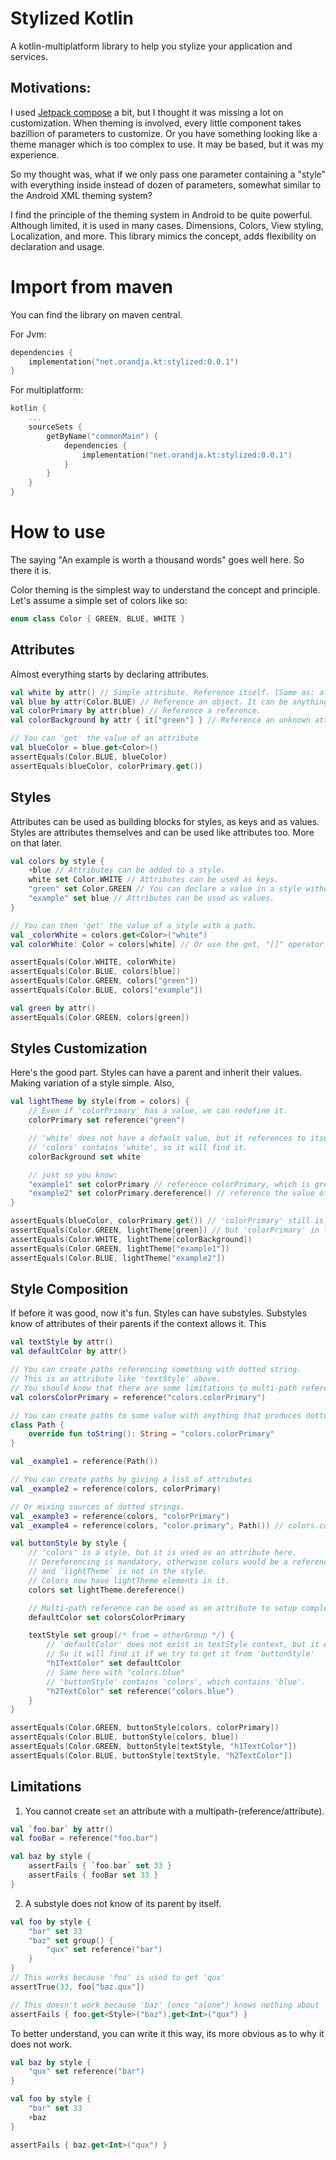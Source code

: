 # Stylized Kotlin

A kotlin-multiplatform library to help you stylize your application and services.

## Motivations:

I used [Jetpack compose](https://developer.android.com/compose) a bit, but I thought it was missing a lot on
customization. When theming is involved, every little component takes bazillion of parameters to customize. Or you have
something looking like a theme manager which is too complex to use. It may be based, but it was my experience.

So my thought was, what if we only pass one parameter containing a "style" with everything inside instead of dozen of
parameters, somewhat similar to the Android XML theming system?

I find the principle of the theming system in Android to be quite powerful. Although limited, it is used in many cases.
Dimensions, Colors, View styling, Localization, and more. This library mimics the concept, adds flexibility on
declaration and usage. 

# Import from maven

You can find the library on maven central.

For Jvm:

```kotlin
dependencies {
    implementation("net.orandja.kt:stylized:0.0.1")
}
```

For multiplatform:

```kotlin
kotlin {
    ...
    sourceSets {
        getByName("commonMain") {
            dependencies {
                implementation("net.orandja.kt:stylized:0.0.1")
            }
        }
    }
}
```

# How to use

The saying "An example is worth a thousand words" goes well here. So there it is.

Color theming is the simplest way to understand the concept and principle. Let's assume a simple set of colors like so:

```kotlin
enum class Color { GREEN, BLUE, WHITE }
```

## Attributes

Almost everything starts by declaring attributes.

```kotlin
val white by attr() // Simple attribute. Reference itself. (Same as: attr { it["white"] })
val blue by attr(Color.BLUE) // Reference an object. It can be anything.
val colorPrimary by attr(blue) // Reference a reference.
val colorBackground by attr { it["green"] } // Reference an unknown attribute.

// You can 'get' the value of an attribute
val blueColor = blue.get<Color>()
assertEquals(Color.BLUE, blueColor)
assertEquals(blueColor, colorPrimary.get())
```

## Styles

Attributes can be used as building blocks for styles, as keys and as values.
Styles are attributes themselves and can be used like attributes too.
More on that later.

```kotlin
val colors by style {
    +blue // Attributes can be added to a style.
    white set Color.WHITE // Attributes can be used as keys.
    "green" set Color.GREEN // You can declare a value in a style without attribute.
    "example" set blue // Attributes can be used as values.
}

// You can then 'get' the value of a style with a path.
val _colorWhite = colors.get<Color>("white")
val colorWhite: Color = colors[white] // Or use the get, "[]" operator if the type is known

assertEquals(Color.WHITE, colorWhite)
assertEquals(Color.BLUE, colors[blue])
assertEquals(Color.GREEN, colors["green"])
assertEquals(Color.BLUE, colors["example"])

val green by attr()
assertEquals(Color.GREEN, colors[green])
```

## Styles Customization

Here's the good part. Styles can have a parent and inherit their values. Making variation of a style simple. Also,

```kotlin
val lightTheme by style(from = colors) {
    // Even if 'colorPrimary' has a value, we can redefine it.
    colorPrimary set reference("green")

    // 'white' does not have a default value, but it references to itself.
    // 'colors' contains 'white', so it will find it.
    colorBackground set white

    // just so you know:
    "example1" set colorPrimary // reference colorPrimary, which is green
    "example2" set colorPrimary.dereference() // reference the value of the attribute of colorPrimary, which is blue
}

assertEquals(blueColor, colorPrimary.get()) // 'colorPrimary' still is blue
assertEquals(Color.GREEN, lightTheme[green]) // but 'colorPrimary' in lightTheme is green
assertEquals(Color.WHITE, lightTheme[colorBackground])
assertEquals(Color.GREEN, lightTheme["example1"])
assertEquals(Color.BLUE, lightTheme["example2"])
```

## Style Composition

If before it was good, now it's fun. Styles can have substyles. Substyles know of attributes of their parents if the
context allows it. This

```kotlin
val textStyle by attr()
val defaultColor by attr()

// You can create paths referencing something with dotted string.
// This is an attribute like 'textStyle' above.
// You should know that there are some limitations to multi-path reference.
val colorsColorPrimary = reference("colors.colorPrimary")

// You can create paths to some value with anything that produces dotted strings.
class Path {
    override fun toString(): String = "colors.colorPrimary"
}

val _example1 = reference(Path())

// You can create paths by giving a list of attributes
val _example2 = reference(colors, colorPrimary)

// Or mixing sources of dotted strings.
val _example3 = reference(colors, "colorPrimary")
val _example4 = reference(colors, "color.primary", Path()) // colors.color.primary.colors.colorPrimary

val buttonStyle by style {
    // 'colors' is a style, but it is used as an attribute here.
    // Dereferencing is mandatory, otherwise colors would be a reference to `lightTheme`
    // and `lightTheme` is not in the style.
    // Colors now have lightTheme elements in it.
    colors set lightTheme.dereference()

    // Multi-path reference can be used as an attribute to setup complex path reference.
    defaultColor set colorsColorPrimary

    textStyle set group(/* from = otherGroup */) {
        // 'defaultColor' does not exist in textStyle context, but it exists in the parent.
        // So it will find it if we try to get it from 'buttonStyle'
        "h1TextColor" set defaultColor
        // Same here with "colors.blue"
        // 'buttonStyle' contains 'colors', which contains 'blue'.
        "h2TextColor" set reference("colors.blue")
    }
}

assertEquals(Color.GREEN, buttonStyle[colors, colorPrimary])
assertEquals(Color.BLUE, buttonStyle[colors, blue])
assertEquals(Color.GREEN, buttonStyle[textStyle, "h1TextColor"])
assertEquals(Color.BLUE, buttonStyle[textStyle, "h2TextColor"])
```

## Limitations

1. You cannot create `set` an attribute with a multipath-(reference/attribute).

```kotlin
val `foo.bar` by attr()
val fooBar = reference("foo.bar")

val baz by style {
    assertFails { `foo.bar` set 33 }
    assertFails { fooBar set 33 }
} 
```

2. A substyle does not know of its parent by itself.

```kotlin
val foo by style {
    "bar" set 33
    "baz" set group() {
        "qux" set reference("bar")
    }
}
// This works because 'foo' is used to get 'qux'
assertTrue(33, foo["baz.qux"])

// This doesn't work because 'baz' (once "alone") knows nothing about 'foo'.
assertFails { foo.get<Style>("baz").get<Int>("qux") }
```

To better understand, you can write it this way, its more obvious as to why it does not work.

```kotlin 
val baz by style {
    "qux" set reference("bar")
}

val foo by style {
    "bar" set 33
    +baz
}

assertFails { baz.get<Int>("qux") }
```

